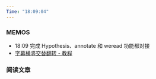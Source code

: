 ```yaml
---
Time: "18:09:04"
---
```


### MEMOS
- 18:09 完成 Hypothesis、annotate 和 weread 功能都对接
- [字幕横竖交替翻转 - 教程](https://www.douyin.com/video/7356209837077744933)


### 阅读文章







